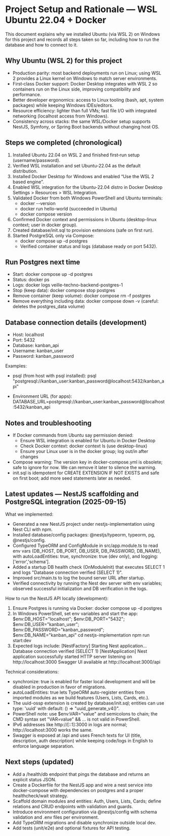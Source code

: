 # Project Setup and Rationale — WSL Ubuntu 22.04 + Docker

This document explains why we installed Ubuntu (via WSL 2) on Windows for this project and records all steps taken so far, including how to run the database and how to connect to it.

## Why Ubuntu (WSL 2) for this project

- Production parity: most backend deployments run on Linux; using WSL 2 provides a Linux kernel on Windows to match server environments.
- First‑class Docker support: Docker Desktop integrates with WSL 2 so containers run on the Linux side, improving compatibility and performance.
- Better developer ergonomics: access to Linux tooling (bash, apt, system packages) while keeping Windows IDEs/editors.
- Resource efficiency: lighter than full VMs; fast file I/O with integrated networking (localhost access from Windows).
- Consistency across stacks: the same WSL/Docker setup supports NestJS, Symfony, or Spring Boot backends without changing host OS.

## Steps we completed (chronological)

1. Installed Ubuntu 22.04 on WSL 2 and finished first‑run setup (username/password).
2. Verified WSL installation and set Ubuntu-22.04 as the default distribution.
3. Installed Docker Desktop for Windows and enabled “Use the WSL 2 based engine”.
4. Enabled WSL integration for the Ubuntu-22.04 distro in Docker Desktop Settings > Resources > WSL Integration.
5. Validated Docker from both Windows PowerShell and Ubuntu terminals:
   - docker --version
   - docker run hello-world (succeeded in Ubuntu)
   - docker compose version
6. Confirmed Docker context and permissions in Ubuntu (desktop-linux context; user in docker group).
7. Created database/init.sql to provision extensions (safe on first run).
8. Started PostgreSQL only via Compose:
   - docker compose up -d postgres
   - Verified container status and logs (database ready on port 5432).

## Run Postgres next time

- Start: docker compose up -d postgres
- Status: docker ps
- Logs: docker logs veille-techno-backend-postgres-1
- Stop (keep data): docker compose stop postgres
- Remove container (keep volume): docker compose rm -f postgres
- Remove everything including data: docker compose down -v (careful: deletes the postgres_data volume)

## Database connection details (development)

- Host: localhost
- Port: 5432
- Database: kanban_api
- Username: kanban_user
- Password: kanban_password

Examples:

- psql (from host with psql installed):
  psql "postgresql://kanban_user:kanban_password@localhost:5432/kanban_api"

- Environment URL (for apps):
  DATABASE_URL=postgresql://kanban_user:kanban_password@localhost:5432/kanban_api

## Notes and troubleshooting

- If Docker commands from Ubuntu say permission denied:
  - Ensure WSL integration is enabled for Ubuntu in Docker Desktop
  - Check Docker context: docker context ls (use desktop-linux)
  - Ensure your Linux user is in the docker group; log out/in after changes
- Compose warning: The version key in docker-compose.yml is obsolete; safe to ignore for now. We can remove it later to silence the warning.
- init.sql is idempotent for CREATE EXTENSION IF NOT EXISTS and safe on first boot; add more seed statements later as needed.

## Latest updates — NestJS scaffolding and PostgreSQL integration (2025-09-15)

What we implemented:
- Generated a new NestJS project under nestjs-implementation using Nest CLI with npm.
- Installed database/config packages: @nestjs/typeorm, typeorm, pg, @nestjs/config.
- Configured TypeORM and ConfigModule in src/app.module.ts to read env vars (DB_HOST, DB_PORT, DB_USER, DB_PASSWORD, DB_NAME), with autoLoadEntities: true, synchronize: true (dev only), and logging: ['error','schema'].
- Added a startup DB health check (OnModuleInit) that executes SELECT 1 and logs "Database connection verified (SELECT 1)".
- Improved src/main.ts to log the bound server URL after startup.
- Verified connectivity by running the Nest dev server with env variables; observed successful initialization and DB verification in the logs.

How to run the NestJS API locally (development):
1) Ensure Postgres is running via Docker: docker compose up -d postgres
2) In Windows PowerShell, set env variables and start the app:
   $env:DB_HOST="localhost"; $env:DB_PORT="5432"; $env:DB_USER="kanban_user"; $env:DB_PASSWORD="kanban_password"; $env:DB_NAME="kanban_api"
   cd nestjs-implementation
   npm run start:dev
3) Expected logs include:
   [NestFactory] Starting Nest application...
   Database connection verified (SELECT 1)
   [NestApplication] Nest application successfully started
   HTTP server listening on http://localhost:3000
   Swagger UI available at http://localhost:3000/api

Technical considerations:
- synchronize: true is enabled for faster local development and will be disabled in production in favor of migrations.
- autoLoadEntities: true lets TypeORM auto-register entities from imported modules as we build features (Users, Lists, Cards, etc.).
- The uuid-ossp extension is created by database/init.sql; entities can use type: 'uuid' with default: () => "uuid_generate_v4()".
- PowerShell note: use $env:VAR="value" and semicolons to chain; the CMD syntax set "VAR=value" && ... is not valid in PowerShell.
- IPv6 addresses like http://[::1]:3000 in logs are normal; http://localhost:3000 works the same.
- Swagger is exposed at /api and uses French texts for UI (title, description, auth description) while keeping code/logs in English to enforce language separation.

## Next steps (updated)

- Add a /health/db endpoint that pings the database and returns an explicit status JSON.
- Create a Dockerfile for the NestJS app and wire a nest service into docker-compose with dependencies on postgres and a proper healthcheck/wait strategy.
- Scaffold domain modules and entities: Auth, Users, Lists, Cards; define relations and CRUD endpoints with validation and guards.
- Introduce environment configuration via @nestjs/config with schema validation and .env files per environment.
- Add TypeORM migrations and disable synchronize outside local dev.
- Add tests (unit/e2e) and optional fixtures for API testing.